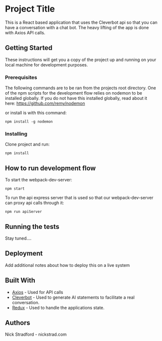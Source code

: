 # Project Title

This is a React based application that uses the Cleverbot api so that you can have a conversation with a chat bot. The heavy lifting of the app is done with Axios API calls.

## Getting Started
These instructions will get you a copy of the project up and running on your local machine for development purposes.

### Prerequisites
The following commands are to be ran from the projects root directory. One of the npm scripts for the development flow relies on nodemon to be installed globally. If you do not have this installed globally, read about it here:
https://github.com/remy/nodemon

or install is with this command:
```
npm install -g nodemon
```

### Installing

Clone project and run:
```
npm install
```

## How to run development flow

To start the webpack-dev-server:
```
npm start
```

To run the api express server that is used so that our webpack-dev-server can proxy api calls through it:
```
npm run apiServer
```
## Running the tests

Stay tuned....

## Deployment

Add additional notes about how to deploy this on a live system

## Built With

* [Axios](https://github.com/mzabriskie/axios) - Used for API calls
* [Cleverbot](https://www.cleverbot.com/api/) - Used to generate AI statements to facilitate a real conversation.
* [Redux](http://redux.js.org/) - Used to handle the applications state.

## Authors

Nick Stradford - nickstrad.com
